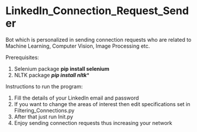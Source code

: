 # LinkedIn_Connection_Request_Sender

Bot which is personalized in sending connection requests who are related to Machine Learning, Computer Vision, Image Processing etc. 

Prerequisites:
1) Selenium package   ******pip install selenium******
2) NLTK package       *****pip install nltk******


Instructions to run the program:
1) Fill the details of your LinkedIn email and password
2) If you want to change the areas of interest then edit specifications set in Filtering_Connections.py
3) After that just run Init.py
4) Enjoy sending connection requests thus increasing your network
